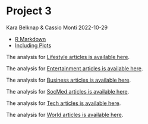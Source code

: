 Project 3
================
Kara Belknap & Cassio Monti
2022-10-29

-   <a href="#r-markdown" id="toc-r-markdown">R Markdown</a>
-   <a href="#including-plots" id="toc-including-plots">Including Plots</a>


The analysis for [Lifestyle articles is available here](lifestyle.html).

The analysis for [Entertainment articles is available here](entertainment.html).

The analysis for [Business articles is available here](bus.html).

The analysis for [SocMed articles is available here](socmed.html).

The analysis for [Tech articles is available here](tech.html).

The analysis for [World articles is available here](world.html).

